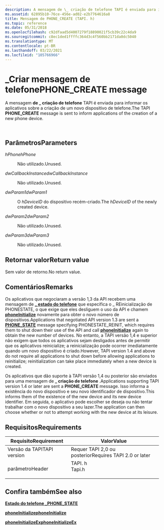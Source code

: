 ```yaml
---
description: A mensagem de \_ criação de telefone TAPI é enviada para informar os aplicativos sobre a criação de um novo dispositivo de telefone.
ms.assetid: 62895b10-76ce-456e-ad02-e2b7764616a8
title: Mensagem de PHONE_CREATE (TAPI. h)
ms.topic: reference
ms.date: 05/31/2018
ms.openlocfilehash: c92dfaad5d4007279f18890021f5cb39c22c4da9
ms.sourcegitcommit: c8ec1ded1ffffc364d3c4f560bb2171da0dc5040
ms.translationtype: MT
ms.contentlocale: pt-BR
ms.lasthandoff: 03/22/2021
ms.locfileid: "105766966"
---
```

# <a name="phone_create-message"></a><span data-ttu-id="d639c-103">\_Criar mensagem de telefone</span><span class="sxs-lookup"><span data-stu-id="d639c-103">PHONE\_CREATE message</span></span>

<span data-ttu-id="d639c-104">A mensagem **de \_ criação de telefone** TAPI é enviada para informar os aplicativos sobre a criação de um novo dispositivo de telefone.</span><span class="sxs-lookup"><span data-stu-id="d639c-104">The TAPI **PHONE\_CREATE** message is sent to inform applications of the creation of a new phone device.</span></span>


```C++
            
```



## <a name="parameters"></a><span data-ttu-id="d639c-105">Parâmetros</span><span class="sxs-lookup"><span data-stu-id="d639c-105">Parameters</span></span>

<dl> <dt>

<span data-ttu-id="d639c-106">*hPhone*</span><span class="sxs-lookup"><span data-stu-id="d639c-106">*hPhone*</span></span> 
</dt> <dd>

<span data-ttu-id="d639c-107">Não utilizado.</span><span class="sxs-lookup"><span data-stu-id="d639c-107">Unused.</span></span>

</dd> <dt>

<span data-ttu-id="d639c-108">*dwCallbackInstance*</span><span class="sxs-lookup"><span data-stu-id="d639c-108">*dwCallbackInstance*</span></span> 
</dt> <dd>

<span data-ttu-id="d639c-109">Não utilizado.</span><span class="sxs-lookup"><span data-stu-id="d639c-109">Unused.</span></span>

</dd> <dt>

<span data-ttu-id="d639c-110">*dwParam1*</span><span class="sxs-lookup"><span data-stu-id="d639c-110">*dwParam1*</span></span> 
</dt> <dd>

<span data-ttu-id="d639c-111">O *hDeviceID* do dispositivo recém-criado.</span><span class="sxs-lookup"><span data-stu-id="d639c-111">The *hDeviceID* of the newly created device.</span></span>

</dd> <dt>

<span data-ttu-id="d639c-112">*dwParam2*</span><span class="sxs-lookup"><span data-stu-id="d639c-112">*dwParam2*</span></span> 
</dt> <dd>

<span data-ttu-id="d639c-113">Não utilizado.</span><span class="sxs-lookup"><span data-stu-id="d639c-113">Unused.</span></span>

</dd> <dt>

<span data-ttu-id="d639c-114">*dwParam3*</span><span class="sxs-lookup"><span data-stu-id="d639c-114">*dwParam3*</span></span> 
</dt> <dd>

<span data-ttu-id="d639c-115">Não utilizado.</span><span class="sxs-lookup"><span data-stu-id="d639c-115">Unused.</span></span>

</dd> </dl>

## <a name="return-value"></a><span data-ttu-id="d639c-116">Retornar valor</span><span class="sxs-lookup"><span data-stu-id="d639c-116">Return value</span></span>

<span data-ttu-id="d639c-117">Sem valor de retorno.</span><span class="sxs-lookup"><span data-stu-id="d639c-117">No return value.</span></span>

## <a name="remarks"></a><span data-ttu-id="d639c-118">Comentários</span><span class="sxs-lookup"><span data-stu-id="d639c-118">Remarks</span></span>

<span data-ttu-id="d639c-119">Os aplicativos que negociaram a versão 1,3 da API recebem uma mensagem de [**\_ estado do telefone**](phone-state.md) que especifica o \_ REinicialização de PHONESTATE, o que exige que eles desliguem o uso da API e chamem [**phoneInitialize**](/windows/desktop/api/Tapi/nf-tapi-phoneinitialize) novamente para obter o novo número de dispositivos.</span><span class="sxs-lookup"><span data-stu-id="d639c-119">Applications that negotiated API version 1.3 are sent a [**PHONE\_STATE**](phone-state.md) message specifying PHONESTATE\_REINIT, which requires them to shut down their use of the API and call [**phoneInitialize**](/windows/desktop/api/Tapi/nf-tapi-phoneinitialize) again to obtain the new number of devices.</span></span> <span data-ttu-id="d639c-120">No entanto, a TAPI versão 1,4 e superior não exigem que todos os aplicativos sejam desligados antes de permitir que os aplicativos reinicialize; a reinicialização pode ocorrer imediatamente quando um novo dispositivo é criado.</span><span class="sxs-lookup"><span data-stu-id="d639c-120">However, TAPI version 1.4 and above do not require all applications to shut down before allowing applications to reinitialize; reinitialization can take place immediately when a new device is created.</span></span>

<span data-ttu-id="d639c-121">Os aplicativos que dão suporte à TAPI versão 1,4 ou posterior são enviados para uma mensagem de **\_ criação de telefone** .</span><span class="sxs-lookup"><span data-stu-id="d639c-121">Applications supporting TAPI version 1.4 or later are sent a **PHONE\_CREATE** message.</span></span> <span data-ttu-id="d639c-122">Isso informa a existência do novo dispositivo e seu novo identificador de dispositivo.</span><span class="sxs-lookup"><span data-stu-id="d639c-122">This informs them of the existence of the new device and its new device identifier.</span></span> <span data-ttu-id="d639c-123">Em seguida, o aplicativo pode escolher se deseja ou não tentar trabalhar com o novo dispositivo a seu lazer.</span><span class="sxs-lookup"><span data-stu-id="d639c-123">The application can then choose whether or not to attempt working with the new device at its leisure.</span></span>

## <a name="requirements"></a><span data-ttu-id="d639c-124">Requisitos</span><span class="sxs-lookup"><span data-stu-id="d639c-124">Requirements</span></span>



| <span data-ttu-id="d639c-125">Requisito</span><span class="sxs-lookup"><span data-stu-id="d639c-125">Requirement</span></span> | <span data-ttu-id="d639c-126">Valor</span><span class="sxs-lookup"><span data-stu-id="d639c-126">Value</span></span> |
|-------------------------|-----------------------------------------------------------------------------------|
| <span data-ttu-id="d639c-127">Versão da TAPI</span><span class="sxs-lookup"><span data-stu-id="d639c-127">TAPI version</span></span><br/> | <span data-ttu-id="d639c-128">Requer TAPI 2,0 ou posterior</span><span class="sxs-lookup"><span data-stu-id="d639c-128">Requires TAPI 2.0 or later</span></span><br/>                                             |
| <span data-ttu-id="d639c-129">parâmetro</span><span class="sxs-lookup"><span data-stu-id="d639c-129">Header</span></span><br/>       | <dl> <span data-ttu-id="d639c-130"><dt>TAPI. h</dt></span><span class="sxs-lookup"><span data-stu-id="d639c-130"><dt>Tapi.h</dt></span></span> </dl> |



## <a name="see-also"></a><span data-ttu-id="d639c-131">Confira também</span><span class="sxs-lookup"><span data-stu-id="d639c-131">See also</span></span>

<dl> <dt>

[<span data-ttu-id="d639c-132">**Estado do telefone \_**</span><span class="sxs-lookup"><span data-stu-id="d639c-132">**PHONE\_STATE**</span></span>](phone-state.md)
</dt> <dt>

[<span data-ttu-id="d639c-133">**phoneInitialize**</span><span class="sxs-lookup"><span data-stu-id="d639c-133">**phoneInitialize**</span></span>](/windows/desktop/api/Tapi/nf-tapi-phoneinitialize)
</dt> <dt>

[<span data-ttu-id="d639c-134">**phoneInitializeEx**</span><span class="sxs-lookup"><span data-stu-id="d639c-134">**phoneInitializeEx**</span></span>](/windows/desktop/api/Tapi/nf-tapi-phoneinitializeexa)
</dt> </dl>

 

 




